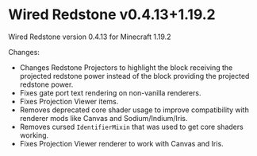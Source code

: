# Wired Redstone v0.4.13+1.19.2

Wired Redstone version 0.4.13 for Minecraft 1.19.2

Changes:

* Changes Redstone Projectors to highlight the block receiving the projected redstone power instead of the block
  providing the projected redstone power.
* Fixes gate port text rendering on non-vanilla renderers.
* Fixes Projection Viewer items.
* Removes deprecated core shader usage to improve compatibility with renderer mods like Canvas and Sodium/Indium/Iris.
* Removes cursed `IdentifierMixin` that was used to get core shaders working.
* Fixes Projection Viewer renderer to work with Canvas and Iris.
